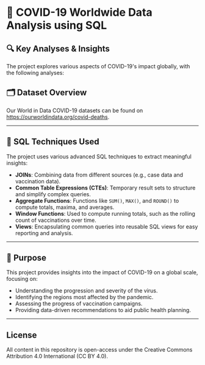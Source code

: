 # 🦠 COVID-19 Worldwide Data Analysis using SQL

## 🔍 Key Analyses & Insights
The project explores various aspects of COVID-19's impact globally, with the following analyses:  

## 🗂️ Dataset Overview
Our World in Data COVID-19 datasets can be found on https://ourworldindata.org/covid-deaths.
___

## 🧠 SQL Techniques Used
The project uses various advanced SQL techniques to extract meaningful insights:

- **JOINs**: Combining data from different sources (e.g., case data and vaccination data).
- **Common Table Expressions (CTEs)**: Temporary result sets to structure and simplify complex queries.
- **Aggregate Functions**: Functions like `SUM()`, `MAX()`, and `ROUND()` to compute totals, maxima, and averages.
- **Window Functions**: Used to compute running totals, such as the rolling count of vaccinations over time.
- **Views**: Encapsulating common queries into reusable SQL views for easy reporting and analysis.
---

## 📌 Purpose
This project provides insights into the impact of COVID-19 on a global scale, focusing on:

- Understanding the progression and severity of the virus.
- Identifying the regions most affected by the pandemic.
- Assessing the progress of vaccination campaigns.
- Providing data-driven recommendations to aid public health planning.
---
## License
All content in this repository is open-access under the Creative Commons Attribution 4.0 International (CC BY 4.0).


